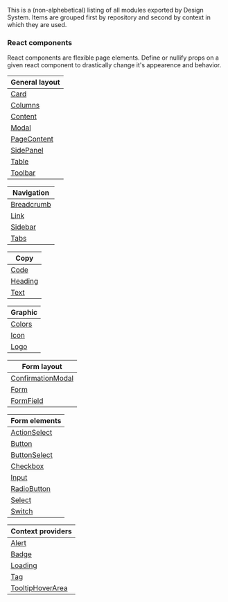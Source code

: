 This is a (non-alphebetical) listing of all modules exported by Design System. Items are grouped first by repository and second by context in which they are used.

### React components

React components are flexible page elements. Define or nullify props on a given react component to drastically change it's appearence and behavior.

| General layout                                   |
| ------------------------------------------------ |
| [Card](/#/React%20Components/Card)               |
| [Columns](/#/React%20Components/Columns)         |
| [Content](/#/React%20Components/Content)         |
| [Modal](/#/React%20Components/Modal)             |
| [PageContent](/#/React%20Components/PageContent) |
| [SidePanel](/#/React%20Components/SidePanel)     |
| [Table](/#/React%20Components/Table)             |
| [Toolbar](/#/React%20Components/Toolbar)         |

| Navigation                                     |
| ---------------------------------------------- |
| [Breadcrumb](/#/React%20Components/Breadcrumb) |
| [Link](/#/React%20Components/Link)             |
| [Sidebar](/#/React%20Components/Sidebar)       |
| [Tabs](/#/React%20Components/Tabs)             |

| Copy                                     |
| ---------------------------------------- |
| [Code](/#/React%20Components/Code)       |
| [Heading](/#/React%20Components/Heading) |
| [Text](/#/React%20Components/Text)       |

| Graphic                                |
| -------------------------------------- |
| [Colors](/#/React%20Components/Colors) |
| [Icon](/#/React%20Components/Icon)     |
| [Logo](/#/React%20Components/Logo)     |

| Form layout                                                  |
| ------------------------------------------------------------ |
| [ConfirmationModal](/#/React%20Components/ConfirmationModal) |
| [Form](/#/React%20Components/Form)                           |
| [FormField](/#/React%20Components/FormField)                 |

| Form elements                                      |
| -------------------------------------------------- |
| [ActionSelect](/#/React%20Components/ActionSelect) |
| [Button](/#/React%20Components/Button)             |
| [ButtonSelect](/#/React%20Components/ButtonSelect) |
| [Checkbox](/#/React%20Components/Checkbox)         |
| [Input](/#/React%20Components/Input)               |
| [RadioButton](/#/React%20Components/RadioButton)   |
| [Select](/#/React%20Components/Select)             |
| [Switch](/#/React%20Components/Switch)             |

| Context providers                                          |
| ---------------------------------------------------------- |
| [Alert](/#/React%20Components/Alert)                       |
| [Badge](/#/React%20Components/Badge)                       |
| [Loading](/#/React%20Components/Loading)                   |
| [Tag](/#/React%20Components/Tag)                           |
| [TooltipHoverArea](/#/React%20Components/TooltipHoverArea) |

<br/><br/><br/>
